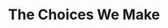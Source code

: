 ---
layout: credit-info
headerstatus: shunk-header
valid: 1
title: The Choices We Make
thumbnail: /assets/img/credits-grid/the-choices-we-make.jpg
image: /assets/img/credits-grid/opengraph/the-choices-we-make.jpg
image_size: 3
category: credits
type: Feature Film
soundcloud: https://w.soundcloud.com/player/?url=https%3A//api.soundcloud.com/tracks/115278984&amp;color=ff5500&amp;auto_play=false&amp;hide_related=false&amp;show_comments=true&amp;show_user=true&amp;show_reposts=false
role: Composer
genre: Psychological/Drama
director: Caroleen Moise
---